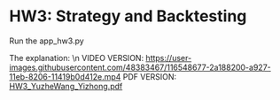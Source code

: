 # HW3: Strategy and Backtesting

Run the app_hw3.py

The explanation: \n
VIDEO VERSION: https://user-images.githubusercontent.com/48383467/116548677-2a188200-a927-11eb-8206-11419b0d412e.mp4
PDF VERSION: [HW3_YuzheWang_Yizhong.pdf](https://github.com/SeonWang/FINTECH533-HW3/files/6398407/HW3_YuzheWang_Yizhong.pdf)



